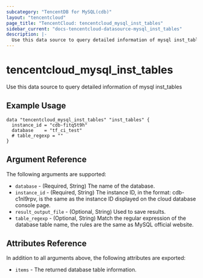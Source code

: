 ```yaml
---
subcategory: "TencentDB for MySQL(cdb)"
layout: "tencentcloud"
page_title: "TencentCloud: tencentcloud_mysql_inst_tables"
sidebar_current: "docs-tencentcloud-datasource-mysql_inst_tables"
description: |-
  Use this data source to query detailed information of mysql inst_tables
---
```


# tencentcloud_mysql_inst_tables

Use this data source to query detailed information of mysql inst_tables

## Example Usage

```hcl
data "tencentcloud_mysql_inst_tables" "inst_tables" {
  instance_id = "cdb-fitq5t9h"
  database    = "tf_ci_test"
  # table_regexp = ""
}
```

## Argument Reference

The following arguments are supported:

* `database` - (Required, String) The name of the database.
* `instance_id` - (Required, String) The instance ID, in the format: cdb-c1nl9rpv, is the same as the instance ID displayed on the cloud database console page.
* `result_output_file` - (Optional, String) Used to save results.
* `table_regexp` - (Optional, String) Match the regular expression of the database table name, the rules are the same as MySQL official website.

## Attributes Reference

In addition to all arguments above, the following attributes are exported:

* `items` - The returned database table information.


